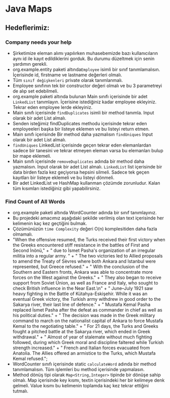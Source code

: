 #  Java Maps


## Hedeflerimiz:

### Company needs your help
* Şirketimize eleman alımı yapılırken muhasebemizde bazı kullanıcıların aynı id ile kayıt edildiklerini gorduk. Bu durumu düzeltmek için senin yardımın gerekli.
* org.example.entity paketi altında```Employee``` isimli bir sınıf tanımlamalısın. İçerisinde id, firstname ve lastname değerleri olmalı. 
* Tüm ```sınıf değişkenleri``` private olarak tanımlanmalı.
* Employee sınıfının tek bir constructor değeri olmalı ve bu 3 parametreyi de alıp set edebilmeli.
* org.example paketi altında bulunan Main sınıfı içerisinde bir adet  ```LinkedList``` tanımlayın. İçerisine istediğiniz kadar employee ekleyiniz. Tekrar eden employee lerde ekleyiniz.
* Main sınıfı içerisinde ```findDuplicates``` isimli bir method tanımla. Input olarak bir adet List almalı.
* Senden isteğimiz findDuplicates methodu içerisinde tekrar eden employeeleri başka bir listeye eklemen ve bu listeyi return etmen.
* Main sınıfı içerisinde Bir method daha yazmalısın ```findUniques``` Input olarak bir adet List almalı.
* ```findUniques``` LinkedList içerisinde geçen tekrar eden elemanlardan sadece bir tanesini ve tekrar etmeyen eleman varsa bu elemanları bulup bir mape eklemeli.
* Main sınıfı içerisinde ```removeDuplicates``` adında bir method daha yazmalısın. Input olarak bir adet List almalı. ```LinkedList``` list içerisinde bir data birden fazla kez geçiyorsa hepsini silmeli. Sadece tek geçen kayıtları bir listeye eklemeli ve bu listeyi dönmeli.
* Bir adet LinkedList ve HashMap kullanman çözümde zorunludur. Kalan tüm kısımları istediğiniz gibi yapabilirsiniz.

### Find Count of All Words
* org.example paketi altında WordCounter adında bir sınıf tanımlayınız.
* Bu projedeki amacımız aşağıdaki şekilde verilmiş olan text içerisinde her kelimenin kaç kez geçtiğini bulmak.
* Çözümünüzün ```time Complexity``` değeri O(n) komplesitiden daha fazla olmamalı.
* "When the offensive resumed, the Turks received their first victory when the Greeks encountered stiff resistance in the battles of First and Second İnönü," +
  " due to İsmet Pasha's organization of an irregular militia into a regular army. " +
  " The two victories led to Allied proposals to amend the Treaty of Sèvres where both Ankara and Istanbul were represented, but Greece refused." +
  " With the conclusion of the Southern and Eastern fronts, Ankara was able to concentrate more forces on the West against the Greeks." +
  " They also began to receive support from Soviet Union, as well as France and Italy, who sought to check British influence in the Near East.\n" +
  " June–July 1921 saw heavy fighting in the Battle of Kütahya-Eskişehir. While it was an eventual Greek victory, the Turkish army withdrew in good order to the Sakarya river, their last line of defence." +
  " Mustafa Kemal Pasha replaced İsmet Pasha after the defeat as commander in chief as well as his political duties." +
  " The decision was made in the Greek military command to march on the nationalist capital of Ankara to force Mustafa Kemal to the negotiating table." +
  " For 21 days, the Turks and Greeks fought a pitched battle at the Sakarya river, which ended in Greek withdrawal." +
  " Almost of year of stalemate without much fighting followed, during which Greek moral and discipline faltered while Turkish strength increased." +
  " French and Italian forces evacuated from Anatolia. The Allies offered an armistice to the Turks, which Mustafa Kemal refused.";
* WordCounter sınıfı içerisinde static ```calculateWord``` adında bir method tanımlamalısın. Tüm işlemleri bu method içerisinde yapmalasın.
* Method dönüş tipi olarak ```Map<String,Integer>``` tipinde bir dönüşe sahip olmalı. Map içerisinde key kısmı, textin içerisindeki her bir kelimeye denk gelmeli. Value kısmı bu kelimenin toplamda kaç kez tekrar ettiğini tutmalı.
